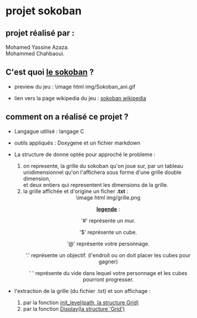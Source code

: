 # projet sokoban
## projet réalisé par :  
Mohamed Yassine Azaza.  
Mohammed Chahbaoui.  

## C'est quoi <u>le sokoban</u> ?
- preview du jeu : \image html img/Sokoban_ani.gif

- lien vers la page wikipedia du jeu : <a href="https://fr.wikipedia.org/wiki/Sokoban">sokoban wikipedia</a>

## comment on a réalisé ce projet ?
- Langague utilisé : langage C
- outils appliqués : Doxygene et un fichier markdown
- La structure de donne optée pour approché le probleme : <div> <ol> <li>
on represente, la grille du sokoban qu'on joue sur, par un tableau unidimensionnel qu'on l'affichera sous forme d'une 
grille double dimension, <br>et deux entiers qui representent les dimensions de la grille.</li> <li>
la grille affichée et d'origine un ficher <b>.txt</b> : <div style="text-align:center">\image html img/grille.png <p> 
<u><b>legende</b></u> : </p> <p>
'#' représente un mur. </p> <p>
'$' représente un cube. </p> <p>
'@' représente votre personnage. </p> <p>
'.' représente un objectif. (l'endroit ou on doit placer les cubes pour gagner) </p> <p>
' ' représente du vide dans lequel votre personnage et les cubes pourront progresser.</p> </div></li> </ol></div>

- l'extraction de la grille (du fichier .txt) et son affichage : <div> <ol> <li> par la fonction <u>init_level(path, la structure Grid)</u> </li> <li>
par la fonction <u>Display(la structure 'Grid') </li>
</ol></div>